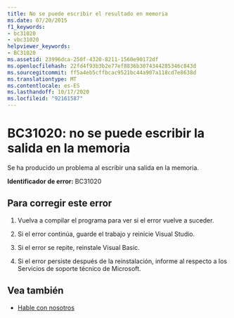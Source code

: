 ```yaml
---
title: No se puede escribir el resultado en memoria
ms.date: 07/20/2015
f1_keywords:
- bc31020
- vbc31020
helpviewer_keywords:
- BC31020
ms.assetid: 23996dca-250f-4320-8211-1560e90172df
ms.openlocfilehash: 22fd4f93b3b2e77ef8836b3074344285346c843d
ms.sourcegitcommit: ff5a4eb5cffbcac9521bc44a907a118cd7e8638d
ms.translationtype: MT
ms.contentlocale: es-ES
ms.lasthandoff: 10/17/2020
ms.locfileid: "92161587"
---
```

# <a name="bc31020-unable-to-write-output-to-memory"></a>BC31020: no se puede escribir la salida en la memoria

Se ha producido un problema al escribir una salida en la memoria.

 **Identificador de error:** BC31020

## <a name="to-correct-this-error"></a>Para corregir este error

1. Vuelva a compilar el programa para ver si el error vuelve a suceder.

2. Si el error continúa, guarde el trabajo y reinicie Visual Studio.

3. Si el error se repite, reinstale Visual Basic.

4. Si el error persiste después de la reinstalación, informe al respecto a los Servicios de soporte técnico de Microsoft.

## <a name="see-also"></a>Vea también

- [Hable con nosotros](/visualstudio/ide/feedback-options)
